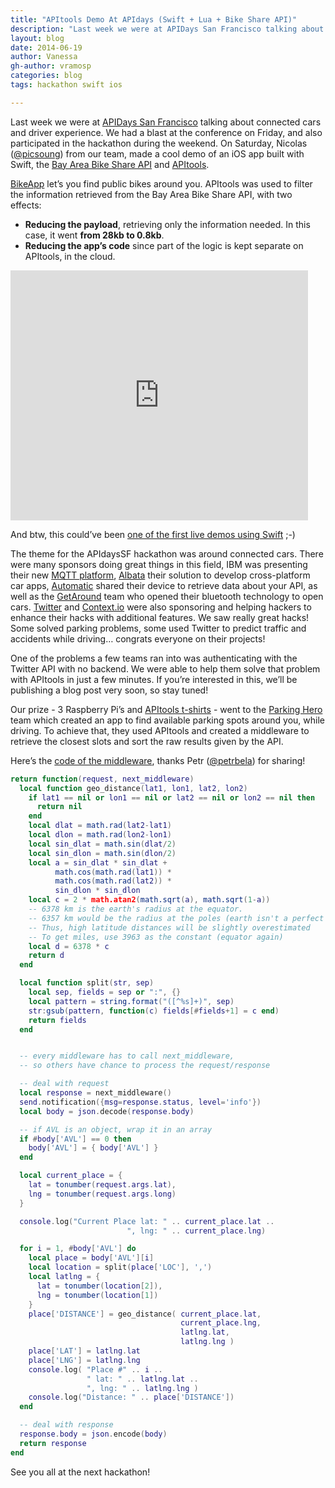 ```yaml
---
title: "APItools Demo At APIdays (Swift + Lua + Bike Share API)"
description: "Last week we were at APIDays San Francisco talking about connected cars and driver experience. We had a blast at the conference on Friday, and also participated in the hackathon during the weekend. On Saturday, Nicolas (@picsoung) from our team, made a cool demo of an iOS app built with Swift, the Bay Area Bike Share API and APItools. "
layout: blog
date: 2014-06-19
author: Vanessa
gh-author: vramosp
categories: blog
tags: hackathon swift ios

---
```


Last week we were at [APIDays San Francisco](http://sf.apidays.io/ 'APIDays San Francisco') talking about connected cars and driver experience. We had a blast at the conference on Friday, and also participated in the hackathon during the weekend. On Saturday, Nicolas ([@picsoung](http://twitter.com/picsoung 'Nicolas on Twitter')) from our team, made a cool demo of an iOS app built with Swift, the [Bay Area Bike Share API](http://www.bayareabikeshare.com/stations/json 'Bay Area Bike Share API') and [APItools](https://www.apitools.com 'APItools').

[BikeApp](https://github.com/picsoung/BikeApp 'BikeApp') let’s you find public bikes around you. APItools was used to filter the information retrieved from the Bay Area Bike Share API, with two effects:

- **Reducing the payload**, retrieving only the information needed. In this case, it went **from 28kb to 0.8kb**.
- **Reducing the app’s code** since part of the logic is kept separate on APItools, in the cloud.

<iframe src="https://www.slideshare.net/slideshow/embed_code/36041091" width="476" height="400" frameborder="0" marginwidth="0" marginheight="0" scrolling="no"></iframe>

And btw, this could’ve been [one of the first live demos using Swift](https://twitter.com/jharmn/status/477901620328423424) ;-)

The theme for the APIdaysSF hackathon was around connected cars. There were many sponsors doing great things in this field, IBM was presenting their new [MQTT platform](http://m2m.demos.ibm.com/sfapidays.html 'IBM MQTT platform'), [Albata](http://www.abaltatech.com/index.php?/site/solution/weblink/ 'Albata') their solution to develop cross-platform car apps, [Automatic](https://www.automatic.com/ 'Automatic') shared their device to retrieve data about your API, as well as the [GetAround](http://www.getaround.com/ 'GetAround') team who opened their bluetooth technology to open cars. [Twitter](https://dev.twitter.com/ 'Twitter API') and [Context.io](http://context.io/ 'Context.io') were also sponsoring and helping hackers to enhance their hacks with additional features. We saw really great hacks! Some solved parking problems, some used Twitter to predict traffic and accidents while driving… congrats everyone on their projects!

One of the problems a few teams ran into was authenticating with the Twitter API with no backend. We were able to help them solve that problem with APItools in just a few minutes. If you’re interested in this, we’ll be publishing a blog post very soon, so stay tuned!

Our prize - 3 Raspberry Pi’s and [APItools t-shirts](https://docs.apitools.com/images/apitools-tshirt.jpg? 'APItools t-shirts') - went to the [Parking Hero](https://github.com/pavelbinar/parking-hero-demo 'Parking Hero') team which created an app to find available parking spots around you, while driving. To achieve that, they used APItools and created a middleware to retrieve the closest slots and sort the raw results given by the API.

Here’s the [code of the middleware](https://gist.github.com/petrbela/8282fc5188210a588b07), thanks Petr ([@petrbela](https://twitter.com/petrbela)) for sharing!

``` lua
return function(request, next_middleware)
  local function geo_distance(lat1, lon1, lat2, lon2)
    if lat1 == nil or lon1 == nil or lat2 == nil or lon2 == nil then
      return nil
    end
    local dlat = math.rad(lat2-lat1)
    local dlon = math.rad(lon2-lon1)
    local sin_dlat = math.sin(dlat/2)
    local sin_dlon = math.sin(dlon/2)
    local a = sin_dlat * sin_dlat +
          math.cos(math.rad(lat1)) *
          math.cos(math.rad(lat2)) *
          sin_dlon * sin_dlon
    local c = 2 * math.atan2(math.sqrt(a), math.sqrt(1-a))
    -- 6378 km is the earth's radius at the equator.
    -- 6357 km would be the radius at the poles (earth isn't a perfect circle).
    -- Thus, high latitude distances will be slightly overestimated
    -- To get miles, use 3963 as the constant (equator again)
    local d = 6378 * c
    return d
  end

  local function split(str, sep)
    local sep, fields = sep or ":", {}
    local pattern = string.format("([^%s]+)", sep)
    str:gsub(pattern, function(c) fields[#fields+1] = c end)
    return fields
  end


  -- every middleware has to call next_middleware,
  -- so others have chance to process the request/response

  -- deal with request
  local response = next_middleware()
  send.notification({msg=response.status, level='info'})
  local body = json.decode(response.body)

  -- if AVL is an object, wrap it in an array
  if #body['AVL'] == 0 then
    body['AVL'] = { body['AVL'] }
  end

  local current_place = {
    lat = tonumber(request.args.lat),
    lng = tonumber(request.args.long)
  }

  console.log("Current Place lat: " .. current_place.lat ..
                          ", lng: " .. current_place.lng)

  for i = 1, #body['AVL'] do
    local place = body['AVL'][i]
    local location = split(place['LOC'], ',')
    local latlng = {
      lat = tonumber(location[2]),
      lng = tonumber(location[1])
    }
    place['DISTANCE'] = geo_distance( current_place.lat,
                                      current_place.lng,
                                      latlng.lat,
                                      latlng.lng )
    place['LAT'] = latlng.lat
    place['LNG'] = latlng.lng
    console.log( "Place #" .. i ..
                 " lat: " .. latlng.lat ..
                 ", lng: " .. latlng.lng )
    console.log("Distance: " .. place['DISTANCE'])
  end

  -- deal with response
  response.body = json.encode(body)
  return response
end
```

See you all at the next hackathon!
